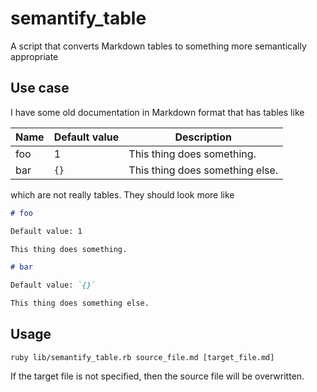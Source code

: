 # semantify_table
A script that converts Markdown tables to something more semantically appropriate

## Use case

I have some old documentation in Markdown format that has tables like 

| **Name** | **Default value** | **Description**                 |
|----------|-------------------|---------------------------------|
| foo      | 1                 | This thing does something.      |
| bar      | `{}`              | This thing does something else. |

which are not really tables. They should look more like

```markdown
# foo

Default value: 1

This thing does something.

# bar

Default value: `{}`

This thing does something else.
```

## Usage

`ruby lib/semantify_table.rb source_file.md [target_file.md]`

If the target file is not specified, then the source file will be overwritten.